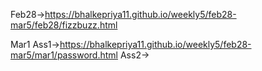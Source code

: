 Feb28->https://bhalkepriya11.github.io/weekly5/feb28-mar5/feb28/fizzbuzz.html

Mar1 Ass1->https://bhalkepriya11.github.io/weekly5/feb28-mar5/mar1/password.html
Ass2->
